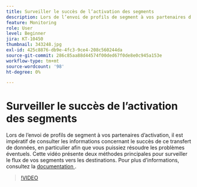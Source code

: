 ```yaml
---
title: Surveiller le succès de l’activation des segments
description: Lors de l’envoi de profils de segment à vos partenaires d’activation, il est impératif de consulter les informations concernant le succès de ce transfert de données, en particulier... (Les descriptions doivent comporter entre 60 et 160 caractères)
feature: Monitoring
role: User
level: Beginner
jira: KT-10450
thumbnail: 343248.jpg
exl-id: 425c8876-db9e-4fc3-9ce4-208c560244da
source-git-commit: 286c85aa88d44574f00ded67f0de8e0c945a153e
workflow-type: tm+mt
source-wordcount: '98'
ht-degree: 0%

---
```


# Surveiller le succès de l’activation des segments

Lors de l’envoi de profils de segment à vos partenaires d’activation, il est impératif de consulter les informations concernant le succès de ce transfert de données, en particulier afin que vous puissiez résoudre les problèmes éventuels. Cette vidéo présente deux méthodes principales pour surveiller le flux de vos segments vers les destinations. Pour plus d’informations, consultez la [&#x200B; documentation &#x200B;](https://experienceleague.adobe.com/docs/experience-platform/dataflows/ui/monitor-segments.html?lang=fr).

>[!VIDEO](https://video.tv.adobe.com/v/3409722/?learn=on&enablevpops&captions=fre_fr)

